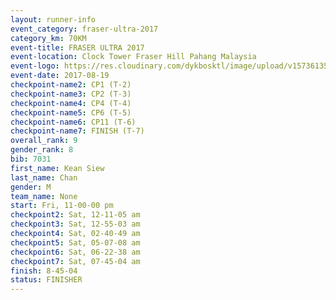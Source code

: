 ```yaml
---
layout: runner-info 
event_category: fraser-ultra-2017 
category_km: 70KM 
event-title: FRASER ULTRA 2017 
event-location: Clock Tower Fraser Hill Pahang Malaysia 
event-logo: https://res.cloudinary.com/dykbosktl/image/upload/v1573613535/Logo/logo_mfst7w.jpg 
event-date: 2017-08-19 
checkpoint-name2: CP1 (T-2) 
checkpoint-name3: CP2 (T-3) 
checkpoint-name4: CP4 (T-4) 
checkpoint-name5: CP6 (T-5) 
checkpoint-name6: CP11 (T-6) 
checkpoint-name7: FINISH (T-7) 
overall_rank: 9
gender_rank: 8
bib: 7031
first_name: Kean Siew
last_name: Chan
gender: M
team_name: None
start: Fri, 11-00-00 pm
checkpoint2: Sat, 12-11-05 am
checkpoint3: Sat, 12-55-03 am
checkpoint4: Sat, 02-40-49 am
checkpoint5: Sat, 05-07-08 am
checkpoint6: Sat, 06-22-38 am
checkpoint7: Sat, 07-45-04 am
finish: 8-45-04
status: FINISHER
---
```

